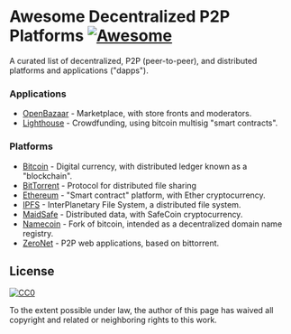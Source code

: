 # Awesome Decentralized P2P Platforms [![Awesome](https://cdn.rawgit.com/sindresorhus/awesome/d7305f38d29fed78fa85652e3a63e154dd8e8829/media/badge.svg)](https://github.com/sindresorhus/awesome)

A curated list of decentralized, P2P (peer-to-peer), and distributed platforms and applications ("dapps").

### Applications

* [OpenBazaar](https://openbazaar.org/) - Marketplace, with store fronts and moderators.
* [Lighthouse](https://www.vinumeris.com/lighthouse) - Crowdfunding, using bitcoin multisig "smart contracts".

### Platforms

* [Bitcoin](https://en.wikipedia.org/wiki/Bitcoin) - Digital currency, with distributed ledger known as a "blockchain".
* [BitTorrent](https://en.wikipedia.org/wiki/BitTorrent) - Protocol for distributed file sharing
* [Ethereum](https://www.ethereum.org/) - "Smart contract" platform, with Ether cryptocurrency.
* [IPFS](https://ipfs.io/) - InterPlanetary File System, a distributed file system.
* [MaidSafe](http://maidsafe.net) - Distributed data, with SafeCoin cryptocurrency.
* [Namecoin](https://en.wikipedia.org/wiki/Namecoin) - Fork of bitcoin, intended as a decentralized domain name registry.
* [ZeroNet](https://zeronet.io/) - P2P web applications, based on bittorrent.

## License

[![CC0](https://i.creativecommons.org/p/zero/1.0/88x31.png)](https://creativecommons.org/publicdomain/zero/1.0/)

To the extent possible under law, the author of this page has waived all copyright and related or neighboring rights to this work.
